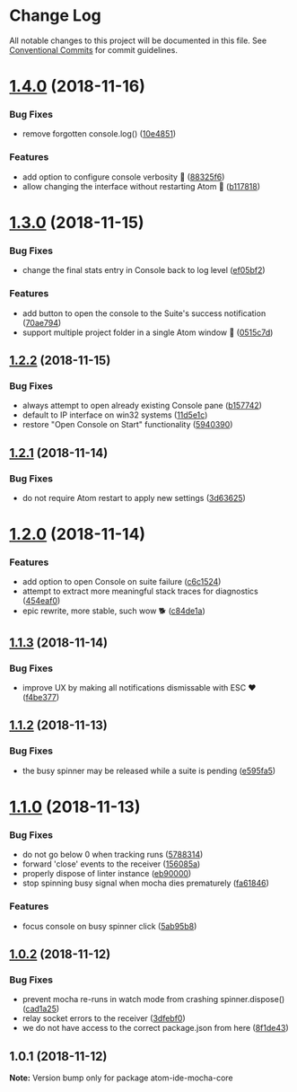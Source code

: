 # Change Log

All notable changes to this project will be documented in this file.
See [Conventional Commits](https://conventionalcommits.org) for commit guidelines.

# [1.4.0](https://github.com/Dreamscapes/atom-ide-mocha-core/compare/atom-ide-mocha-core@1.3.0...atom-ide-mocha-core@1.4.0) (2018-11-16)


### Bug Fixes

* remove forgotten console.log() ([10e4851](https://github.com/Dreamscapes/atom-ide-mocha-core/commit/10e4851))


### Features

* add option to configure console verbosity 💬 ([88325f6](https://github.com/Dreamscapes/atom-ide-mocha-core/commit/88325f6))
* allow changing the interface without restarting Atom 💪 ([b117818](https://github.com/Dreamscapes/atom-ide-mocha-core/commit/b117818))





# [1.3.0](https://github.com/Dreamscapes/atom-ide-mocha-core/compare/atom-ide-mocha-core@1.2.2...atom-ide-mocha-core@1.3.0) (2018-11-15)


### Bug Fixes

* change the final stats entry in Console back to log level ([ef05bf2](https://github.com/Dreamscapes/atom-ide-mocha-core/commit/ef05bf2))


### Features

* add button to open the console to the Suite's success notification ([70ae794](https://github.com/Dreamscapes/atom-ide-mocha-core/commit/70ae794))
* support multiple project folder in a single Atom window 🎉 ([0515c7d](https://github.com/Dreamscapes/atom-ide-mocha-core/commit/0515c7d))





## [1.2.2](https://github.com/Dreamscapes/atom-ide-mocha-core/compare/atom-ide-mocha-core@1.2.1...atom-ide-mocha-core@1.2.2) (2018-11-15)


### Bug Fixes

* always attempt to open already existing Console pane ([b157742](https://github.com/Dreamscapes/atom-ide-mocha-core/commit/b157742))
* default to IP interface on win32 systems ([11d5e1c](https://github.com/Dreamscapes/atom-ide-mocha-core/commit/11d5e1c))
* restore "Open Console on Start" functionality ([5940390](https://github.com/Dreamscapes/atom-ide-mocha-core/commit/5940390))





## [1.2.1](https://github.com/Dreamscapes/atom-ide-mocha-core/compare/atom-ide-mocha-core@1.2.0...atom-ide-mocha-core@1.2.1) (2018-11-14)


### Bug Fixes

* do not require Atom restart to apply new settings ([3d63625](https://github.com/Dreamscapes/atom-ide-mocha-core/commit/3d63625))





# [1.2.0](https://github.com/Dreamscapes/atom-ide-mocha-core/compare/atom-ide-mocha-core@1.1.3...atom-ide-mocha-core@1.2.0) (2018-11-14)


### Features

* add option to open Console on suite failure ([c6c1524](https://github.com/Dreamscapes/atom-ide-mocha-core/commit/c6c1524))
* attempt to extract more meaningful stack traces for diagnostics ([454eaf0](https://github.com/Dreamscapes/atom-ide-mocha-core/commit/454eaf0))
* epic rewrite, more stable, such wow 🐕 ([c84de1a](https://github.com/Dreamscapes/atom-ide-mocha-core/commit/c84de1a))





## [1.1.3](https://github.com/Dreamscapes/atom-ide-mocha-core/compare/atom-ide-mocha-core@1.1.2...atom-ide-mocha-core@1.1.3) (2018-11-14)


### Bug Fixes

* improve UX by making all notifications dismissable with ESC ❤️ ([f4be377](https://github.com/Dreamscapes/atom-ide-mocha-core/commit/f4be377))





## [1.1.2](https://github.com/Dreamscapes/atom-ide-mocha-core/compare/atom-ide-mocha-core@1.1.1...atom-ide-mocha-core@1.1.2) (2018-11-13)


### Bug Fixes

* the busy spinner may be released while a suite is pending ([e595fa5](https://github.com/Dreamscapes/atom-ide-mocha-core/commit/e595fa5))





# [1.1.0](https://github.com/Dreamscapes/atom-ide-mocha-core/compare/atom-ide-mocha-core@1.0.2...atom-ide-mocha-core@1.1.0) (2018-11-13)


### Bug Fixes

* do not go below 0 when tracking runs ([5788314](https://github.com/Dreamscapes/atom-ide-mocha-core/commit/5788314))
* forward 'close' events to the receiver ([156085a](https://github.com/Dreamscapes/atom-ide-mocha-core/commit/156085a))
* properly dispose of linter instance ([eb90000](https://github.com/Dreamscapes/atom-ide-mocha-core/commit/eb90000))
* stop spinning busy signal when mocha dies prematurely ([fa61846](https://github.com/Dreamscapes/atom-ide-mocha-core/commit/fa61846))


### Features

* focus console on busy spinner click ([5ab95b8](https://github.com/Dreamscapes/atom-ide-mocha-core/commit/5ab95b8))





## [1.0.2](https://github.com/Dreamscapes/atom-ide-mocha-core/compare/atom-ide-mocha-core@1.0.1...atom-ide-mocha-core@1.0.2) (2018-11-12)


### Bug Fixes

* prevent mocha re-runs in watch mode from crashing spinner.dispose() ([cad1a25](https://github.com/Dreamscapes/atom-ide-mocha-core/commit/cad1a25))
* relay socket errors to the receiver ([3dfebf0](https://github.com/Dreamscapes/atom-ide-mocha-core/commit/3dfebf0))
* we do not have access to the correct package.json from here ([8f1de43](https://github.com/Dreamscapes/atom-ide-mocha-core/commit/8f1de43))





## 1.0.1 (2018-11-12)

**Note:** Version bump only for package atom-ide-mocha-core
